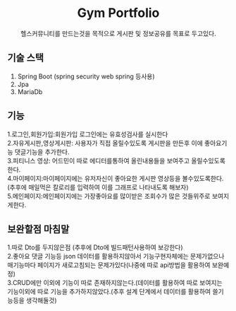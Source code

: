   <h1 align="center">Gym Portfolio </h1>

  <p align="center">
  헬스커뮤니티를 만드는것을 목적으로 게시판 및 정보공유를 목표로 두고있다.
  </p>

## 기술 스택 
1. Spring Boot (spring security web spring 등사용)<br>
2. Jpa<br>
3. MariaDb<br>
## 기능 
1.로그인,회원가입:회원가입 로그인에는 유효성검사를 실시한다<br>
2.자유게시판,영상게시판: 사용자가 직접 올릴수있도록 게시판을 만든후 이에 좋아요기능 댓글기능을 추가한다.<br>
3.피티니스 영상: 어드민이 따로 에디터를통하여 올린내용들을 보여주고 올릴수있도록한다.<br>
4.마이페이지:마이페이지에는 유저자신이 좋아요한 게시판 영상등을 볼수있도록한다.(추후에 매일먹은 칼로리를 입력하여 이를 그래프로 나타내도록 해보자)<br>
5.메인페이지:메인페이지에는 가장좋아요를 많이받은 조회수가 많은 것들위주로 보여지게한다.<br>


## 보완할점 마침말 
1.따로 Dto를 두지않은점 (추후에 Dto에 빌드패턴사용하여 보강한다)<br>
2.좋아요 댓글 기능등 json 데이터를 활용하지않아서 기능구현자체에는 문제가없으나 매기능마다 페이지가 새로고침되는 문제가있다(나중에 따로 api방법을 활용하여 보완예정)<br>
3.CRUD에만 이외에 기능이 따로 존재하지않는다.(데이터를 활용하여 따로 보여지는 기능이외에 따로 기능을 추가하지않았다.(추후 설계 단계에서 데이터를 활용하여 쓸기능등을 생각해둘것)<br>

